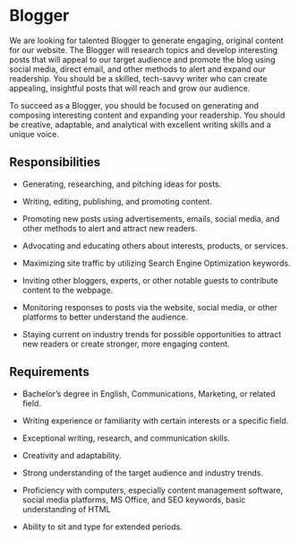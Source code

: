 # Blogger

We are looking for talented Blogger to generate engaging, original content for our website. The Blogger will research topics and develop interesting posts that will appeal to our target audience and promote the blog using social media, direct email, and other methods to alert and expand our readership. You should be a skilled, tech-savvy writer who can create appealing, insightful posts that will reach and grow our audience.

To succeed as a Blogger, you should be focused on generating and composing interesting content and expanding your readership. You should be creative, adaptable, and analytical with excellent writing skills and a unique voice.

## Responsibilities

* Generating, researching, and pitching ideas for posts.

* Writing, editing, publishing, and promoting content.

* Promoting new posts using advertisements, emails, social media, and other methods to alert and attract new readers.

* Advocating and educating others about interests, products, or services.

* Maximizing site traffic by utilizing Search Engine Optimization keywords.

* Inviting other bloggers, experts, or other notable guests to contribute content to the webpage.

* Monitoring responses to posts via the website, social media, or other platforms to better understand the audience.

* Staying current on industry trends for possible opportunities to attract new readers or create stronger, more engaging content.

## Requirements

* Bachelor’s degree in English, Communications, Marketing, or related field.

* Writing experience or familiarity with certain interests or a specific field.

* Exceptional writing, research, and communication skills.

* Creativity and adaptability.

* Strong understanding of the target audience and industry trends.

* Proficiency with computers, especially content management software, social media platforms, MS Office, and SEO keywords, basic understanding of HTML

* Ability to sit and type for extended periods.

